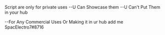 Script are only for private uses
--U Can Showcase them
--U Can't Put Them in your hub

--For Any Commercial Uses Or Making it in ur hub add me SpacElectro7#8716
